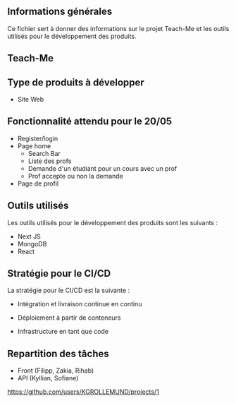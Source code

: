 ## Informations générales

Ce fichier sert à donner des informations sur le projet Teach-Me et les outils utilisés pour le développement des produits.

## Teach-Me

## Type de produits à développer

- Site Web

## Fonctionnalité attendu pour le 20/05

- Register/login
- Page home
    - Search Bar
    - Liste des profs
    - Demande d'un étudiant pour un cours avec un prof 
    - Prof accepte ou non la demande
- Page de profil


## Outils utilisés

Les outils utilisés pour le développement des produits sont les suivants :

- Next JS
- MongoDB 
- React

## Stratégie pour le CI/CD

La stratégie pour le CI/CD est la suivante :

- Intégration et livraison continue en continu

- Déploiement à partir de conteneurs 

- Infrastructure en tant que code

## Repartition des tâches 

- Front (Filipp, Zakia, Rihab)
- API (Kyllian, Sofiane)

https://github.com/users/KGROLLEMUND/projects/1